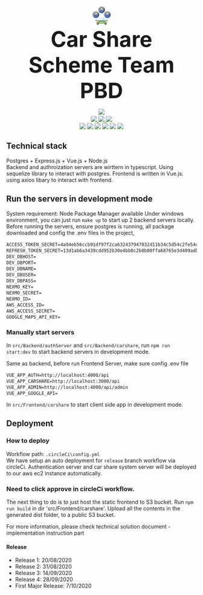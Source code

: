 <p align="center">
    <a> <img src='https://github.com/UoooBarry/CarShareScheme/blob/master/src/Frontend/carshare/public/img/brand.png' />  </a>
    <br>
    <b style="font-size:56px; font-weight:bold;">Car Share Scheme Team PBD</b>
</p>
<p align="center">
    <a> <img src='https://circleci.com/gh/UoooBarry/CarShareScheme.svg?style=svg&circle-token=00e3ee925caf65e6a13475f4adf60e2c6d2585eb' />  </a>
    <br>
    <a href='https://github.com/UoooBarry'> <img src='https://img.shields.io/badge/Contributor-UoooBarry-brightgreen' /> </a>
    <a href='https://github.com/noobfromvn99'> <img src='https://img.shields.io/badge/Contributor-noobfromvn99-brightgreen' /> </a>
    <a href='https://github.com/Simon12038057639'> <img src='https://img.shields.io/badge/Contributor-Simon-brightgreen' /> </a>
    <br>
     <a> <img src='https://img.shields.io/badge/Language-TypeScript-blue' /> </a>
    <a> <img src='https://img.shields.io/badge/Language-Javascript-yellow' /> </a>
     <a> <img src='https://img.shields.io/badge/Database-Postgresql-lightblue' /> </a>
     <a> <img src='https://img.shields.io/badge/Runtime-Node.Js-green' /> </a>
     <a> <img src='https://img.shields.io/badge/Framework-Express.Js-lightgrey' /> </a>
     <a> <img src='https://img.shields.io/badge/Framework-Vue.Js-brightgreen' /> </a>
</p>

## Technical stack

Postgres + Express.js + Vue.js + Node.js<br>
Backend and authroization servers are wirttern in typescript. Using sequelize library to interact with postgres. Frontend is written in Vue.js. using axios libary to interact with frontend.

## Run the servers in development mode
System requirement: Node Package Manager available
Under windows environment, you can just run `make up` to start up 2 backend servers locally.<br>
Before running the servers, ensure postgres is running, all package downloaded and config the .env files in the project, 
```
ACCESS_TOKEN_SECRET=4a94eb56ccb91df97f2ca632437947032d11b34c5d54c2fe54cb5b4f768c34690a54a92f7c4907eab1b132d0dd4e1158ac06b33b371daa352cefe3c503639650
REFRESH_TOKEN_SECRET=13d1ab6a3439cdd952b30e4bb0c2b0b00ffa68765e3d409adb47c83918d6229d1e90274f1d76735f41900c00ae33535018c6ad4c22739ea21cbb92555952460c
DEV_DBHOST=
DEV_DBPORT=
DEV_DBNAME=
DEV_DBUSER=
DEV_DBPASS=
NEXMO_KEY=
NEXMO_SECRET=
NEXMO_ID=
AWS_ACCESS_ID=
AWS_ACCESS_SECRET=
GOOGLE_MAPS_API_KEY=
``` 

### Manually start servers

In `src/Backend/authServer` and `src/Backend/carshare`, run `npm run start:dev` to start backend servers in development mode.

Same as backend, before run Frontend Server, make sure config .env file
```
VUE_APP_AUTH=http://localhost:4000/api
VUE_APP_CARSHARE=http://localhost:3000/api
VUE_APP_ADMIN=http://localhost:4000/api/admin
VUE_APP_GOOGLE_API=
```
In `src/Frontend/carshare` to start client side app in development mode.

## Deployment
### How to deploy
Workflow path: `.circleCi\config.yml`<br>
We have setup an auto deployment for  `release` branch workflow via circleCi. Authentication server and car share system server will be deployed to our aws ec2 instance automatically. <h3>Need to click approve in circleCi workflow.</h3>
The next thing to do is to just host the static frontend to S3 bucket. Run `npm run build` in dir 'src/Frontend/carshare'. Upload all the contents in the generated dist folder, to a public S3 bucket.

For more information, please check technical solution document - implementation instruction part

#### Release
* Release 1: 20/08/2020
* Release 2: 31/08/2020
* Release 3: 14/09/2020
* Release 4: 28/09/2020
* First Major Release: 7/10/2020
